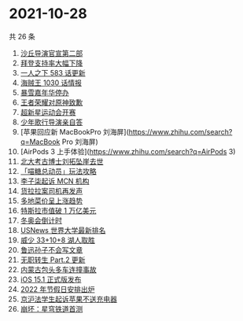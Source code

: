 # 2021-10-28

共 26 条

<!-- BEGIN -->
<!-- 最后更新时间 Thu Oct 28 2021 11:14:08 GMT+0800 (China Standard Time) -->

1. [沙丘导演官宣第二部](https://www.zhihu.com/search?q=沙丘)
1. [拜登支持率大幅下降](https://www.zhihu.com/search?q=拜登)
1. [一人之下 583 话更新](https://www.zhihu.com/search?q=一人之下)
1. [海贼王 1030 话情报](https://www.zhihu.com/search?q=海贼王)
1. [暴雪嘉年华停办](https://www.zhihu.com/search?q=暴雪嘉年华)
1. [王者荣耀对原神致歉](https://www.zhihu.com/search?q=原神)
1. [超新星运动会开赛](https://www.zhihu.com/search?q=超新星运动会4)
1. [少年歌行导演亲自答](https://www.zhihu.com/search?q=少年歌行)
1. [苹果回应新 MacBookPro 刘海屏](https://www.zhihu.com/search?q=MacBook Pro 刘海屏)
1. [AirPods 3 上手体验](https://www.zhihu.com/search?q=AirPods 3)
1. [北大考古博士刘拓坠崖去世](https://www.zhihu.com/search?q=刘拓)
1. [「喵糖总动员」玩法攻略](https://www.zhihu.com/search?q=喵糖)
1. [李子柒起诉 MCN 机构](https://www.zhihu.com/search?q=李子柒)
1. [货拉拉案司机再发声](https://www.zhihu.com/search?q=货拉拉)
1. [多地菜价呈上涨趋势](https://www.zhihu.com/search?q=菜价)
1. [特斯拉市值破 1 万亿美元](https://www.zhihu.com/search?q=特斯拉)
1. [冬奥会倒计时](https://www.zhihu.com/search?q=冬奥会)
1. [USNews 世界大学最新排名](https://www.zhihu.com/search?q=usnews大学排名2022)
1. [威少 33+10+8 湖人取胜](https://www.zhihu.com/search?q=湖人)
1. [鲁迅孙子不会写文章](https://www.zhihu.com/search?q=鲁迅孙子)
1. [无职转生 Part.2 更新](https://www.zhihu.com/search?q=无职转生)
1. [内蒙古包头多车连撞事故](https://www.zhihu.com/search?q=包头车祸)
1. [iOS 15.1 正式版发布](https://www.zhihu.com/search?q=iOS15.1)
1. [2022 年节假日安排出炉](https://www.zhihu.com/search?q=节假日安排)
1. [京沪法学生起诉苹果不送充电器](https://www.zhihu.com/search?q=法学生起诉苹果)
1. [崩坏：星穹铁道首测](https://www.zhihu.com/search?q=崩坏星穹铁道)

<!-- END -->
